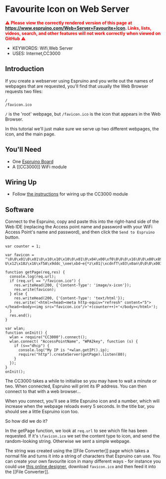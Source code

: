 <!--- Copyright (c) 2013 Gordon Williams, Pur3 Ltd. See the file LICENSE for copying permission. -->
Favourite Icon on Web Server
========================

<span style="color:red">:warning: **Please view the correctly rendered version of this page at https://www.espruino.com/Web+Server+Favourite+Icon. Links, lists, videos, search, and other features will not work correctly when viewed on GitHub** :warning:</span>

* KEYWORDS: Wifi,Web Server
* USES: Internet,CC3000

Introduction
-----------

If you create a webserver using Espruino and you write out the names of webpages that are requested, you'll find that usually the Web Browser requests two files:

```
/
/favicon.ico
```

`/` is the 'root' webpage, but `/favicon.ico` is the icon that appears in the Web Browser.

In this tutorial we'll just make sure we serve up two different webpages, the icon, and the main page.

You'll Need
----------

* One [Espruino Board](/EspruinoBoard)
* A [[CC3000]] WiFi module

Wiring Up
--------

* Follow [the instructions](/CC3000) for wiring up the CC3000 module

Software
-------

Connect to the Espruino, copy and paste this into the right-hand side of the Web IDE (replacing the Access point name and password with your WiFi Access Point's name and password), and then click the `Send to Espruino` button.

```
var counter = 1;

var favicon = "\0\0\x01\0\x01\0\x10\x10\x10\0\x01\0\x04\x00\xf0\0\0\0\x16\0\0\x00\x89PNG\x0d\x0a\x1a\x0a\0\0\0\x0dIHDR\0\0\0\x10\0\0\0\x10\x08\x06\0\0\0\x1f\xf3\xffa\0\0\x00\xb7IDAT8\x8d\xa5S\xc1\x0d\x03!\x0csN\xb7\x91w\xcaP\xde)3\xd1G\x09\x0a\x85\xab\xa8\xea\x0f\x02\x82c\x1b0\x92x\x82\xbb\xb7:\x8f\x08D\x84\xd5\xb5\x1b\x00H\xb6>N\x04uN\x12\x92\x10\x11S\xcd]\x0b\xbf\xa9\xe9\x8a\x00\xa0I\x1a*\x06A\x97\xb7\x90\xd4\x8e$A\x12\xee\xde\xb2vR\x90$\xc8q\xf6\x03\xbc\x15Ldw]\x88zpc\xab*\x8c\x08H\xb2A\x90\x1e\x97\xce\x1bd3\x00\xb8v\x9b\xa7p\xf7\xb6\x10\x9cb\xc9\xe0Wd\x06\x17\x80v\xe2\xfb\x09\x17\x00H\xfa\x8b\xc0\xba\x9c\xe3CU\xf1\xc8@\xd2\x08fW\xf8i3?U\x12\x18z\x16\xf5A\x9ddc_\xee\xbd~e{*z\x01|\xcdnfT\x03\x0an\0\0\0\x00IEND\xaeB`\x82";

function getPage(req,res) {
  console.log(req.url);
  if (req.url == "/favicon.ico") {
    res.writeHead(200, {'Content-Type': 'image/x-icon'});
    res.write(favicon);
  } else {
    res.writeHead(200, {'Content-Type': 'text/html'});
    res.write('<html><head><meta http-equiv="refresh" content="5"></head><body><img src="favicon.ico"/>'+(counter++)+'</body></html>');
  }
  res.end();
}

var wlan;
function onInit() {
  wlan = require("CC3000").connect();
  wlan.connect( "AccessPointName", "WPA2key", function (s) { 
    if (s=="dhcp") {
      console.log("My IP is "+wlan.getIP().ip);
      require("http").createServer(getPage).listen(80);
    }
  });
}
onInit();
```

The CC3000 takes a while to initialise so you may have to wait a minute or two. When connected, Espruino will print its IP address. You can then connect to that with a web browser...

When you connect, you'll see a little Espruino icon and a number, which will increase when the webpage reloads every 5 seconds. In the title bar, you should see a little Espruino icon too.

So how did we do it?

In the getPage function, we look at `req.url` to see which file has been requested. If it's `\favicon.ico` we set the content type to icon, and send the random-looking string. Otherwise we sent a simple webpage.

The string was created using the [[File Converter]] page which takes a normal file and turns it into a string of characters that Espruino can use. You can create your own favourite icon in many different ways - for instance you could use [this online designer](http://www.favicon.cc/), download `favicon.ico` and then feed it into the [[File Converter]].

